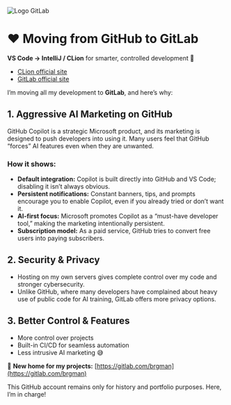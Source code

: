 ![Logo GitLab](https://about.gitlab.com/images/press/logo/png/gitlab-logo-100.png)

# ❤️ Moving from GitHub to GitLab

**VS Code → IntelliJ / CLion** for smarter, controlled development 🚀  
  - [CLion official site](https://www.jetbrains.com/clion/)  
  - [GitLab official site](https://about.gitlab.com/)

I’m moving all my development to **GitLab**, and here’s why:

## 1. Aggressive AI Marketing on GitHub
GitHub Copilot is a strategic Microsoft product, and its marketing is designed to push developers into using it. Many users feel that GitHub “forces” AI features even when they are unwanted.

### How it shows:
- **Default integration:** Copilot is built directly into GitHub and VS Code; disabling it isn’t always obvious.  
- **Persistent notifications:** Constant banners, tips, and prompts encourage you to enable Copilot, even if you already tried or don’t want it.  
- **AI-first focus:** Microsoft promotes Copilot as a “must-have developer tool,” making the marketing intentionally persistent.  
- **Subscription model:** As a paid service, GitHub tries to convert free users into paying subscribers.

## 2. Security & Privacy
- Hosting on my own servers gives complete control over my code and stronger cybersecurity.  
- Unlike GitHub, where many developers have complained about heavy use of public code for AI training, GitLab offers more privacy options.

## 3. Better Control & Features
- More control over projects  
- Built-in CI/CD for seamless automation  
- Less intrusive AI marketing 😅  

🔗 **New home for my projects:** [https://gitlab.com/brgman](https://gitlab.com/brgman)

This GitHub account remains only for history and portfolio purposes. Here, I’m in charge!
